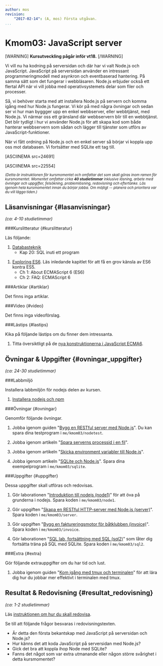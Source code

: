 ```yaml
---
author: mos
revision:
    "2017-02-14": (A, mos) Första utgåvan.
...
```

Kmom03: JavaScript server
==================================

[WARNING]
**Kursutveckling pågår inför vt18.**
[/WARNING]

Vi vill nu ha kodning på serversidan och där har vi valt Node.js och JavaScript.  JavaScript på serversidan använder en intressant programmeringmodell med asynkron och eventbaserad hantering. På samma sätt som det fungerar i webbläsaren. Node.js erbjuder också ett flertal API när vi vill jobba med operativsystemets delar som filer och processer.

Så, vi behöver starta med att installera Node.js på servern och komma igång med hur Node.js fungerar. Vi kör på med några övningar och sedan ser vi hur man byggger upp en enkel webbserver, eller webbtjänst, med Node.js. Vi närmar oss ett gränsland där webbservern blir till en webbtjänst. Det blir tydligt i hur vi använder Node.js för att skapa kod som både hanterar webbservern som sådan och lägger till tjänster som utförs av JavaScript-funktioner.

När vi fått ordning på Node.js och en enkel server så börjar vi koppla upp oss mot databasen. Vi fortsätter med SQLite ett tag till.

[ASCIINEMA src=24691]

[ASCIINEMA src=22554]



<small><i>(Detta är instruktionen för kursmomentet och omfattar det som skall göras inom ramen för kursmomentet. Momentet omfattar cirka **40 studietimmar** inklusive läsning, arbete med övningar och uppgifter, felsökning, problemlösning, redovisning och eftertanke. Läs igenom hela kursmomentet innan du börjar jobba. Om möjligt -- planera och prioritera var du vill lägga tiden.)</i></small>



Läsanvisningar  {#lasanvisningar}
---------------------------------

*(ca: 4-10 studietimmar)*


###Kurslitteratur  {#kurslitteratur}

Läs följande:

1. [Databasteknik](kunskap/boken-databasteknik)
    * Kap 20: SQL inuti ett program

<!--
1. Läsanvisning Javascript. (array/objekt)
-->

1. [Exploring ES6](kunskap/boken-exploring-es6). Läs inledande kapitlet för att få en grov känsla av ES6 kontra ES5.
    * Ch 1: About ECMAScript 6 (ES6)
    * Ch 2: FAQ: ECMAScript 6




###Artiklar {#artiklar}

Det finns inga artiklar.



###Video  {#video}

Det finns inga videoförslag.



###Lästips {#lastips}

Kika på följande lästips om du finner dem intressanta.

1. Titta översiktligt på de [nya konstruktionerna i JavaScript ECMA6](https://github.com/lukehoban/es6features/blob/master/README.md).

<!--
1. Titta översiktligt på [Babel](https://babeljs.io/) som är en JavaScript till JavaScript kompilator som stödjer ECMA6.

1. I boken [Exploring ES6](kunskap/boken-exploring-es6) handlar kapitel 15 om klasser och kapitel 16 om moduler, två goda sätt att strukturera sin kod i ES6.

-->



Övningar & Uppgifter  {#ovningar_uppgifter}
-------------------------------------------

*(ca: 24-30 studietimmar)*



###Labbmiljö

Installera labbmiljön för nodejs delen av kursen.

1. [Installera nodejs och npm](kunskap/installera-node-och-npm)

<!--
1. [Installera babel-node lokalt](labbmiljo/babel-node)
-->



###Övningar {#ovningar}

Genomför följande övningar.

1. Jobba igenom guiden "[Bygg en RESTful server med Node.js](kunskap/bygg-en-restful-server-med-node-js)". Du kan spara dina testprogram i `me/kmom03/nodetest`.

1. Jobba igenom artikeln "[Spara serverns processid i en fil](kunskap/spara-serverns-processid-i-en-fil)".

1. Jobba igenom artikeln "[Skicka environment variabler till Node.js](kunskap/skicka-environment-variabler-till-nodejs)".

1. Jobba igenom artikeln "[SQLite och Node.js](kunskap/sqlite-och-nodejs)". Spara dina exempelprogram i `me/kmom03/sqlite`.



###Uppgifter {#uppgifter}

Dessa uppgifter skall utföras och redovisas.

1. Gör laborationen "[Introduktion till nodejs (node1)](uppgift/introduktion-till-nodejs)" för att öva på grunderna i nodejs. Spara koden i `me/kmom03/node1`.

1. Gör uppgiften "[Skapa en RESTful HTTP-server med Node.js (server)](uppgift/skapa-en-restful-http-server-med-node-js)". Spara koden i `me/kmom03/server`.

1. Gör uppgiften "[Bygg en faktureringsmotor för båtklubben (invoice)](uppgift/bygg-en-faktureringsmotor-for-batklubben)". Spara koden i `me/kmom03/invoice`.

1. Gör laborationen "[SQL lab, fortsättning med SQL (sql2)](uppgift/sql-lab-fortsattning-med-sql)" som låter dig fortsätta träna på SQL med SQLite. Spara koden i `me/kmom03/sql2`.



###Extra {#extra}

Gör följande extrauppgifter om du har tid och lust.

1. Jobba igenom guiden "[Kom igång med tmux och terminalen](kunskap/kom-igang-med-tmux-och-terminalen)" för att lära dig hur du jobbar mer effektivt i terminalen med tmux.

<!--
Fortsätt träna på JavaScript i webbläsaren.

1. Gör uppgiften "[JavaScript och arrayer](uppgift/javascript-och-arrayer)".

2. Gör uppgiften "[JavaScript med objekt](uppgift/javascript-och-objekt)".

3. Gör uppgiften "[Rita flaggor med JavaScript och objekt](uppgift/gor-svenska-flaggan-med-javascript-och-objekt)".
-->



Resultat & Redovisning  {#resultat_redovisning}
-----------------------------------------------

*(ca: 1-2 studietimmar)*

Läs [instruktionen om hur du skall redovisa](kurser/dbjs/redovisa).

Se till att följande frågor besvaras i redovisningstexten.

* Är detta den första bekantskap med JavaScript på serversidan och Node.js?
* Hur känns det att koda JavaScript på serversidan med Node.js?
* Gick det bra att koppla ihop Node med SQLite?
* Fanns det något som var extra utmanande eller någon större svårighet i detta kursmomentet?
